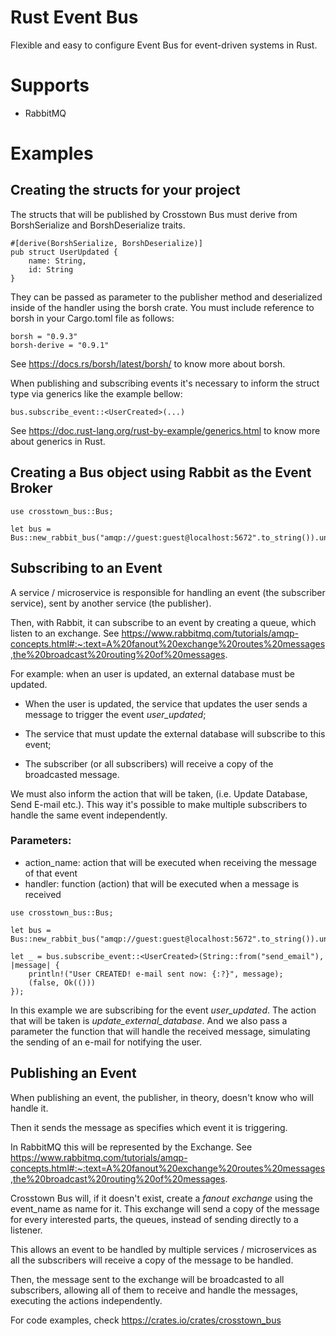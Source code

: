 # Rust Event Bus
Flexible and easy to configure Event Bus for event-driven systems in Rust.

# Supports
- RabbitMQ

# Examples


## Creating the structs for your project

The structs that will be published by Crosstown Bus must derive from BorshSerialize and BorshDeserialize traits.

```
#[derive(BorshSerialize, BorshDeserialize)]
pub struct UserUpdated {
    name: String,
    id: String
}
```

They can be passed as parameter to the publisher method and deserialized inside of the handler using the borsh crate.
You must include reference to borsh in your Cargo.toml file as follows:
```
borsh = "0.9.3"
borsh-derive = "0.9.1"
```
See https://docs.rs/borsh/latest/borsh/ to know more about borsh.

When publishing and subscribing events it's necessary to inform the struct type via generics like the example bellow:
```
bus.subscribe_event::<UserCreated>(...)
```
See https://doc.rust-lang.org/rust-by-example/generics.html to know more about generics in Rust.


## Creating a Bus object using Rabbit as the Event Broker
```
use crosstown_bus::Bus;

let bus = Bus::new_rabbit_bus("amqp://guest:guest@localhost:5672".to_string()).unwrap();
```

## Subscribing to an Event

A service / microservice is responsible for handling an event (the subscriber service), sent by another service (the publisher).

Then, with Rabbit, it can subscribe to an event by creating a queue, which listen to an exchange. See https://www.rabbitmq.com/tutorials/amqp-concepts.html#:~:text=A%20fanout%20exchange%20routes%20messages,the%20broadcast%20routing%20of%20messages.

For example: when an user is updated, an external database must be updated.

- When the user is updated, the service that updates the user sends a message to trigger the event _user_updated_;

- The service that must update the external database will subscribe to this event;

- The subscriber (or all subscribers) will receive a copy of the broadcasted message.

We must also inform the action that will be taken, (i.e. Update Database, Send E-mail etc.). This way it's possible to make multiple subscribers to handle the same event independently.

### Parameters:
- action_name: action that will be executed when receiving the message of that event
- handler: function (action) that will be executed when a message is received

```
use crosstown_bus::Bus;

let bus = Bus::new_rabbit_bus("amqp://guest:guest@localhost:5672".to_string()).unwrap();

let _ = bus.subscribe_event::<UserCreated>(String::from("send_email"), |message| {
    println!("User CREATED! e-mail sent now: {:?}", message);
    (false, Ok(()))
});
```

In this example we are subscribing for the event _user_updated_. The action that will be taken is _update_external_database_. And we also pass a parameter the function that will handle the received message, simulating the sending of an e-mail for notifying the user.

## Publishing an Event

When publishing an event, the publisher, in theory, doesn't know who will handle it.

Then it sends the message as specifies which event it is triggering.

In RabbitMQ this will be represented by the Exchange. See https://www.rabbitmq.com/tutorials/amqp-concepts.html#:~:text=A%20fanout%20exchange%20routes%20messages,the%20broadcast%20routing%20of%20messages.

Crosstown Bus will, if it doesn't exist, create a _fanout exchange_ using the event_name as name for it. This exchange will send a copy of the message for every interested parts, the queues, instead of sending directly to a listener.

This allows an event to be handled by multiple services / microservices as all the subscribers will receive a copy of the message to be handled.

Then, the message sent to the exchange will be broadcasted to all subscribers, allowing all of them to receive and handle the messages, executing the actions independently.

For code examples, check https://crates.io/crates/crosstown_bus
